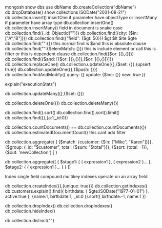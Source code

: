 mongosh
show dbs
use dbName
db.createCollection("dbName")
db.dropDatabase()
show collections
ISODate("2001-08-21")
db.collection.insert() insertOne if parameter have objectType or insertMany if parameter have array type 
db.collection.insertOne()
db.collection.insertMany()
field in document is snake case
db.collection.find({_id: ObjectId("")})
db.collection.find({city: {$in: ["A","B"]}})
db.collection.find({"field": {$gt: 50}})
$gt
$lt
$lte
$gte
db.collection.find("":{}) this normal find is $and this is absolute clause
db.collection.find("":{$elemMatch: {}}) this is include element or call this is filter or this is dependent clause
db.collection.find({$or: [{},{}]})
db.collection.find({$and: [{$or: [{},{}]},{$or: [{},{}]}]})
db.collection.replaceOne()
db.collection.updateOne({},{$set: {}},{upsert: true})
db.collection.updateOne({},{$push: {}})
db.collection.findAndModify({
    query: {}
    update: {$inc: {}}
    new: true
})

explain("executionStats")

db.collection.updateMany({},{$set: {}})

db.collection.deleteOne({})
db.collection.deleteMany({})

db.collection.find().sort()
db.collection.find().sort().limit()
db.collection.find({},{a:1,_id:0})

db.collection.countDocuments() == db.collection.countDocuments({})
db.collection.estimatedDocumentCount() this cant add filter

db.collection.aggregate(
    [
        {$match: {customer: {$in: ["Mike", "Karen"]}}},
        {$group: {_id: "$customer", total: {$sum: "$total"}}},
        {$sort: {total: -1}},
        {$out: 'newCollection'}
    ]
)

db.collection.aggregate([
    {
        $stage1: {
            { expression1 },
            { expression2 }...
        },
        $stage2: {
            { expression1 }...
        }
    }
])

Index
single field
compound
multikey indexes operate on an array field

db.collection.createIndex({},{unique: true}})
db.collection.getIndexes()
db.customers.explain().find({
  birthdate: {
    $gte:ISODate("1977-01-01")
    },
  active:true
  },
  {name:1,
    birthdate:1, 
    _id:0
  }).sort({
    birthdate:-1,
    name:1
    })

db.collection.dropIndex()
db.collection.dropIndexes()
db.collection.hideIndex()

db.collection.distinct("")